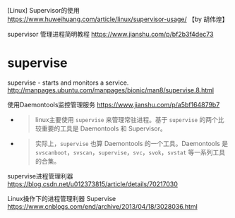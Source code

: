 
[Linux] Supervisor的使用 https://www.huweihuang.com/article/linux/supervisor-usage/ 【by 胡伟煌】

supervisor 管理进程简明教程 https://www.jianshu.com/p/bf2b3f4dec73

# supervise

supervise - starts and monitors a service. http://manpages.ubuntu.com/manpages/bionic/man8/supervise.8.html

使用Daemontools监控管理服务 https://www.jianshu.com/p/a5bf164879b7
- > linux主要使用 `supervise` 来管理常驻进程。基于 `supervise` 的两个比较重要的工具是 Daemontools 和 Supervisor。
- > 实际上，`supervise` 也算 Daemontools 的一个工具。Daemontools 是 `svscanboot`，`svscan`，`supervise`，`svc`，`svok`，`svstat` 等一系列工具的合集。

supervise进程管理利器 https://blog.csdn.net/u012373815/article/details/70217030

Linux操作下的进程管理利器 Supervise https://www.cnblogs.com/end/archive/2013/04/18/3028036.html

